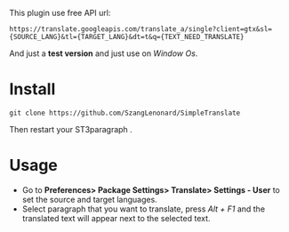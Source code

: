 This plugin use free API url:

`https://translate.googleapis.com/translate_a/single?client=gtx&sl={SOURCE_LANG}&tl={TARGET_LANG}&dt=t&q={TEXT_NEED_TRANSLATE}`

And just a **test version** and just use on *Window Os*.

# Install
```cd sublime3\Data\Packages\User
git clone https://github.com/SzangLenonard/SimpleTranslate
```
Then restart your ST3paragraph .
# Usage
- Go to **Preferences> Package Settings> Translate> Settings - User** to set the source and target languages. 
- Select paragraph that you want to translate, press *Alt + F1* and the translated text will appear next to the selected text.